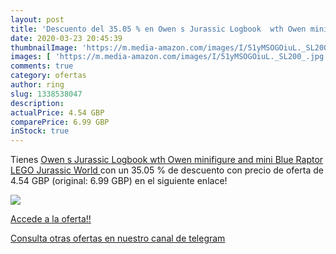 ```yaml
---
layout: post
title: 'Descuento del 35.05 % en Owen s Jurassic Logbook  wth Owen minifi'
date: 2020-03-23 20:45:39
thumbnailImage: 'https://m.media-amazon.com/images/I/51yMSOGOiuL._SL200_.jpg'
images: [ 'https://m.media-amazon.com/images/I/51yMSOGOiuL._SL200_.jpg' ]
comments: true
category: ofertas
author: ring
slug: 1338538047
description:
actualPrice: 4.54 GBP
comparePrice: 6.99 GBP
inStock: true
---
```


Tienes [Owen s Jurassic Logbook  wth Owen minifigure and mini Blue Raptor   LEGO Jurassic World ](https://www.amazon.com/dp/1338538047/?tag=redken08-20) con un 35.05 % de descuento con precio de oferta de 4.54 GBP (original: 6.99 GBP) en el siguiente enlace!

[![](https://m.media-amazon.com/images/I/51yMSOGOiuL._SL200_.jpg)](https://www.amazon.com/dp/1338538047/?tag=redken08-20)

[Accede a la oferta!!](https://www.amazon.com/dp/1338538047/?tag=redken08-20)

[Consulta otras ofertas en nuestro canal de telegram](https://t.me/s/ofertas25)
